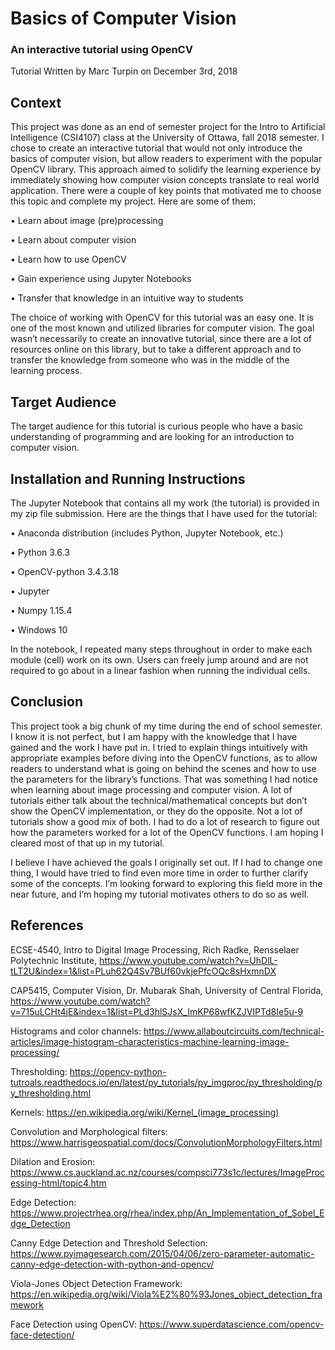 # Basics of Computer Vision 
### An interactive tutorial using OpenCV

Tutorial Written by Marc Turpin on December 3rd, 2018

## Context

This project was done as an end of semester project for the Intro to Artificial Intelligence (CSI4107) class at the University of Ottawa, fall 2018 semester. I chose to create an interactive tutorial that would not only introduce the basics of computer vision, but allow readers to experiment with the popular OpenCV library. This approach aimed to solidify the learning experience by immediately showing how computer vision concepts translate to real world application. 
There were a couple of key points that motivated me to choose this topic and complete my project. Here are some of them:

•	Learn about image (pre)processing

•	Learn about computer vision

•	Learn how to use OpenCV

•	Gain experience using Jupyter Notebooks

•	Transfer that knowledge in an intuitive way to students


The choice of working with OpenCV for this tutorial was an easy one. It is one of the most known and utilized libraries for computer vision. The goal wasn’t necessarily to create an innovative tutorial, since there are a lot of resources online on this library, but to take a different approach and to transfer the knowledge from someone who was in the middle of the learning process.


## Target Audience

The target audience for this tutorial is curious people who have a basic understanding of programming and are looking for an introduction to computer vision. 


## Installation and Running Instructions

The Jupyter Notebook that contains all my work (the tutorial) is provided in my zip file submission. Here are the things that I have used for the tutorial:

•	Anaconda distribution (includes Python, Jupyter Notebook, etc.)

•	Python 3.6.3

•	OpenCV-python 3.4.3.18

•	Jupyter

•	Numpy 1.15.4

•	Windows 10

In the notebook, I repeated many steps throughout in order to make each module (cell) work on its own. Users can freely jump around and are not required to go about in a linear fashion when running the individual cells.


## Conclusion

This project took a big chunk of my time during the end of school semester. I know it is not perfect, but I am happy with the knowledge that I have gained and the work I have put in. I tried to explain things intuitively with appropriate examples before diving into the OpenCV functions, as to allow readers to understand what is going on behind the scenes and how to use the parameters for the library’s functions. That was something I had notice when learning about image processing and computer vision. A lot of tutorials either talk about the technical/mathematical concepts but don’t show the OpenCV implementation, or they do the opposite. Not a lot of tutorials show a good mix of both. I had to do a lot of research to figure out how the parameters worked for a lot of the OpenCV functions. I am hoping I cleared most of that up in my tutorial.

I believe I have achieved the goals I originally set out. If I had to change one thing, I would have tried to find even more time in order to further clarify some of the concepts. I’m looking forward to exploring this field more in the near future, and I’m hoping my tutorial motivates others to do so as well.

## References

ECSE-4540, Intro to Digital Image Processing, Rich Radke, Rensselaer Polytechnic Institute, https://www.youtube.com/watch?v=UhDlL-tLT2U&index=1&list=PLuh62Q4Sv7BUf60vkjePfcOQc8sHxmnDX

CAP5415, Computer Vision, Dr. Mubarak Shah, University of Central Florida,
https://www.youtube.com/watch?v=715uLCHt4jE&index=1&list=PLd3hlSJsX_ImKP68wfKZJVIPTd8Ie5u-9

Histograms and color channels: https://www.allaboutcircuits.com/technical-articles/image-histogram-characteristics-machine-learning-image-processing/

Thresholding: https://opencv-python-tutroals.readthedocs.io/en/latest/py_tutorials/py_imgproc/py_thresholding/py_thresholding.html

Kernels: https://en.wikipedia.org/wiki/Kernel_(image_processing)

Convolution and Morphological filters: https://www.harrisgeospatial.com/docs/ConvolutionMorphologyFilters.html

Dilation and Erosion: https://www.cs.auckland.ac.nz/courses/compsci773s1c/lectures/ImageProcessing-html/topic4.htm

Edge Detection: https://www.projectrhea.org/rhea/index.php/An_Implementation_of_Sobel_Edge_Detection

Canny Edge Detection and Threshold Selection: https://www.pyimagesearch.com/2015/04/06/zero-parameter-automatic-canny-edge-detection-with-python-and-opencv/

Viola-Jones Object Detection Framework: https://en.wikipedia.org/wiki/Viola%E2%80%93Jones_object_detection_framework

Face Detection using OpenCV: https://www.superdatascience.com/opencv-face-detection/

